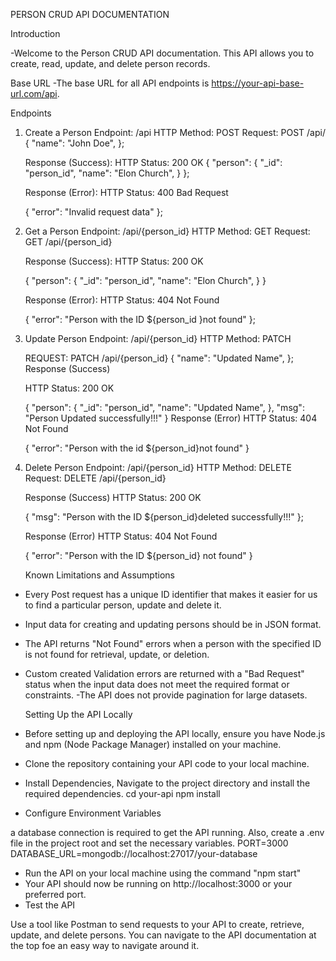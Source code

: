 PERSON CRUD API DOCUMENTATION

Introduction

-Welcome to the Person CRUD API documentation. This API allows you to create, read, update, and delete person records.

Base URL
-The base URL for all API endpoints is https://your-api-base-url.com/api.

Endpoints
1. Create a Person
    Endpoint: /api
    HTTP Method: POST
    Request:
        POST /api/
        {
        "name": "John Doe",
        };

    Response (Success):
    HTTP Status: 200 OK
    {
    "person": {
        "_id": "person_id",
        "name": "Elon Church",
    }
    };

    Response (Error):
    HTTP Status: 400 Bad Request

    {
    "error": "Invalid request data"
    };

2. Get a Person
    Endpoint: /api/{person_id}
    HTTP Method: GET
    Request:
    GET /api/{person_id}

    Response (Success):
    HTTP Status: 200 OK

    {
    "person": {
        "_id": "person_id",
        "name": "Elon Church",
    }
    }

    Response (Error):
    HTTP Status: 404 Not Found

    {
    "error": "Person with the ID ${person_id }not found"
    };

3. Update Person
    Endpoint: /api/{person_id}
    HTTP Method: PATCH

    REQUEST:
    PATCH /api/{person_id}
    {
    "name": "Updated Name",
    };
    Response (Success)

    HTTP Status: 200 OK

    {
    "person": {
        "_id": "person_id",
        "name": "Updated Name",
    },
    "msg": "Person Updated successfully!!!"
    }
    Response (Error)
    HTTP Status: 404 Not Found

    {
    "error": "Person with the id ${person_id}not found"
    }

4. Delete Person
    Endpoint: /api/{person_id}
    HTTP Method: DELETE
    Request:
    DELETE /api/{person_id}
    
    Response (Success)
    HTTP Status: 200 OK

    {
    "msg": "Person with the ID ${person_id}deleted successfully!!!"
    };

    Response (Error)
    HTTP Status: 404 Not Found

    {
    "error": "Person with the ID ${person_id} not found"
    }

    Known Limitations and Assumptions
- Every Post request has a unique ID identifier that makes it easier for us to find a particular person, update and delete it.
- Input data for creating and updating persons should be in JSON format.
- The API returns "Not Found" errors when a person with the specified ID is not found for retrieval, update, or deletion.
- Custom created Validation errors are returned with a "Bad Request" status when the input data does not meet the required format or constraints.
-The API does not provide pagination for large datasets.

    Setting Up  the API Locally
- Before setting up and deploying the API locally, ensure you have Node.js and npm (Node Package Manager) installed on your machine.
- Clone the repository containing your API code to your local machine.
- Install Dependencies, Navigate to the project directory and install the required dependencies. 
    cd your-api
    npm install
- Configure Environment Variables

a database connection is required to get the API running. Also, create a .env file in the project root and set the necessary variables.
    PORT=3000
    DATABASE_URL=mongodb://localhost:27017/your-database
- Run the API on your local machine using the command "npm start"
- Your API should now be running on http://localhost:3000 or your preferred port.
- Test the API

Use a tool like Postman to send requests to your API to create, retrieve, update, and delete persons. You can navigate to the API documentation at the top foe an easy way to navigate around it.


























